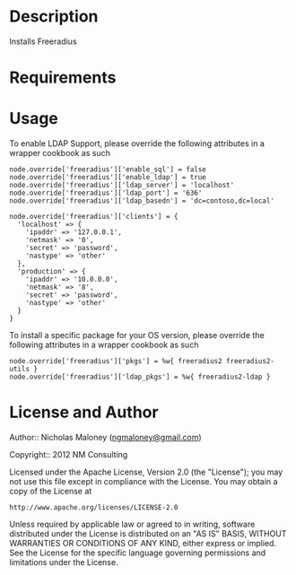 Description
====

Installs Freeradius

Requirements
====



Usage
====

To enable LDAP Support, please override the following attributes in a wrapper cookbook as such

    node.override['freeradius']['enable_sql'] = false
    node.override['freeradius']['enable_ldap'] = true
    node.override['freeradius']['ldap_server'] = 'localhost'
    node.override['freeradius']['ldap_port'] = '636'
    node.override['freeradius']['ldap_basedn'] = 'dc=contoso,dc=local'
    
    node.override['freeradius']['clients'] = {
      'localhost' => {
        'ipaddr' => '127.0.0.1',
        'netmask' => '0',
        'secret' => 'password',
        'nastype' => 'other'
      },
      'production' => {
        'ipaddr' => '10.0.0.0',
        'netmask' => '8',
        'secret' => 'password',
        'nastype' => 'other'
      }
    }

To install a specific package for your OS version, please override the following attributes in a wrapper cookbook as such

    node.override['freeradius']['pkgs'] = %w{ freeradius2 freeradius2-utils }
    node.override['freeradius']['ldap_pkgs'] = %w{ freeradius2-ldap }


License and Author
====

Author:: Nicholas Maloney (<ngmaloney@gmail.com>)

Copyright:: 2012 NM Consulting

Licensed under the Apache License, Version 2.0 (the "License");
you may not use this file except in compliance with the License.
You may obtain a copy of the License at

    http://www.apache.org/licenses/LICENSE-2.0

Unless required by applicable law or agreed to in writing, software
distributed under the License is distributed on an "AS IS" BASIS,
WITHOUT WARRANTIES OR CONDITIONS OF ANY KIND, either express or implied.
See the License for the specific language governing permissions and
limitations under the License.
